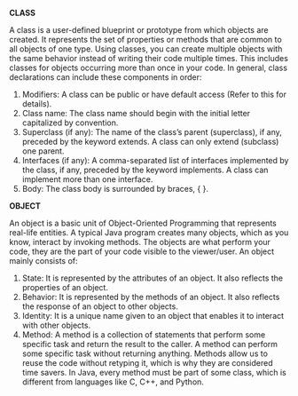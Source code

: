 **CLASS**

A class is a user-defined blueprint or prototype from which objects are created.
It represents the set of properties or methods that are common to all objects of one type.
Using classes, you can create multiple objects with the same behavior instead of writing their code multiple times.
This includes classes for objects occurring more than once in your code. 
In general, class declarations can include these components in order: 

1. Modifiers: A class can be public or have default access (Refer to this for details).
2. Class name: The class name should begin with the initial letter capitalized by convention.
3. Superclass (if any): The name of the class’s parent (superclass), if any, preceded by the keyword extends. A class can only extend (subclass) one parent.
4. Interfaces (if any): A comma-separated list of interfaces implemented by the class, if any, preceded by the keyword implements. A class can implement more than one interface.
5. Body: The class body is surrounded by braces, { }.

**OBJECT**

An object is a basic unit of Object-Oriented Programming that represents real-life entities.
A typical Java program creates many objects, which as you know, interact by invoking methods. 
The objects are what perform your code, they are the part of your code visible to the viewer/user. 
An object mainly consists of: 

1. State: It is represented by the attributes of an object. It also reflects the properties of an object.
2. Behavior: It is represented by the methods of an object. It also reflects the response of an object to other objects.
3. Identity: It is a unique name given to an object that enables it to interact with other objects.
4. Method: A method is a collection of statements that perform some specific task and return the result to the caller.
A method can perform some specific task without returning anything. Methods allow us to reuse the code without retyping it, which is why they are considered time savers. 
In Java, every method must be part of some class, which is different from languages like C, C++, and Python. 
